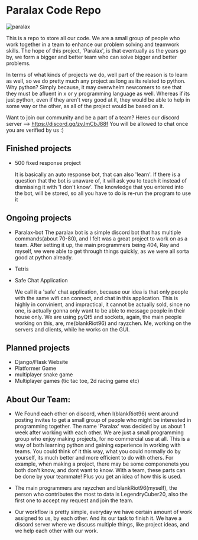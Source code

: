 # Paralax Code Repo
![paralax](https://user-images.githubusercontent.com/77634274/121785181-e8d9ea00-cbd5-11eb-9741-7f5974918ef4.jpeg)

This is a repo to store all our code.
We are a small group of people who work together in a team to enhance our problem solving and teamwork skills. The hope of this project, 'Paralax', is that eventually as the years go by, we form a bigger and better team who can solve bigger and better problems.

In terms of what kinds of projects we do, well part of the reason is to learn as well, so we do pretty much any project as long as its related to python.
Why python? Simply because, it may overwhelm newcomers to see that they must be afluent in x or y programming language as well. Whereas if its just python, even if they aren't very good at it, they would be able to help in some way or the other, as all of the project would be based on it.

Want to join our community and be a part of a team?
Heres our discord server --> https://discord.gg/zyJmCbJ88f
You will be allowed to chat once you are verified by us :)

## Finished projects

- 500 fixed response project

  It is basically an auto response bot, that can also 'learn'. If there is a question that the bot is unaware of, it will ask you to teach it instead of dismissing it with 'I don't know'. The knowledge that you entered into the bot, will be stored, so all you have to do is re-run the program to use it

## Ongoing projects

- Paralax-bot
The paralax bot is a simple discord bot that has multiple commands(about 70-80), and I felt was a great project to work on as a team. After setting it up, the main programmers being 404, Ray and myself, we were able to get through things quickly, as we were all sorta good at python already.

- Tetris

- Safe Chat Application

  We call it a 'safe' chat application, because our idea is that only people with the same wifi can connect, and chat in this application. This is highly in convinient, and impractical, it cannot be actually sold, since no one, is actually gonna only want to be able to message people in their house only. We are using pyQt5 and sockets, again, the main people working on this, are, me(blankRiot96) and rayzchen. Me, working on the servers and clients, while he works on the GUI.

## Planned projects

- Django/Flask Website
- Platformer Game
- multiplayer snake game
- Multiplayer games (tic tac toe, 2d racing game etc)

## About Our Team:

- We Found each other on discord, when I(blankRiot96) went around posting invites to get a small group of people who might be interested in programming together. The name 'Paralax' was decided by us about 1 week after working with each other. We are just a small programming group who enjoy making projects, for no commercial use at all. This is a way of both learning python and gaining experience in working with teams. You could think of it this way, what you could normally do by yourself, its much better and more efficient to do with others. For example, when making a project, there may be some componenets you both don't know, and dont want to know. With a team, these parts can be done by your teammate! Plus you get an idea of how this is used. 

- The main programmers are rayzchen and blankRiot96(myself), the person who contributes the most to data is LegendryCuber20, also the first one to accept my request and join the team. 

- Our workflow is pretty simple, everyday we have certain amount of work assigned to us, by each other. And its our task to finish it. We have a discord server where we discuss multiple things, like project ideas, and we help each other with our work. 

